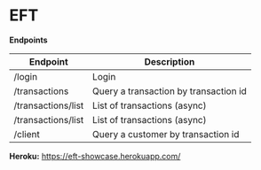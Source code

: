 #  EFT

**Endpoints**

Endpoint | Description
------------ | -------------
/login | Login
/transactions | Query a transaction by transaction id
/transactions/list | List of transactions (async)
/transactions/list | List of transactions (async)
/client | Query a customer by transaction id

**Heroku:**
https://eft-showcase.herokuapp.com/

